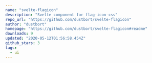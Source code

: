 ```yaml
---
name: "svelte-flagicon"
description: "Svelte component for flag-icon-css"
repo_url: "https://github.com/dustbort/svelte-flagicon"
author: "dustbort"
homepage: "https://github.com/dustbort/svelte-flagicon#readme"
downloads: 9
updated: "2020-05-12T01:56:58.454Z"
github_stars: 3
tags: 
  - ui
---
```

